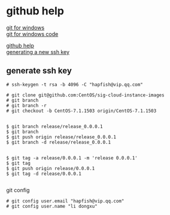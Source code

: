 
# github help #

[git for windows](https://git-for-windows.github.io/)  
[git for windows code](https://github.com/git-for-windows/git)  

[github help](https://github.com)  
[generating a new ssh key](https://help.github.com/articles/generating-a-new-ssh-key/)  


## generate ssh key ##
` # ssh-keygen -t rsa -b 4096 -C "hapfish@vip.qq.com" `  


  
```
# git clone git@github.com:CentOS/sig-cloud-instance-images
# git branch
# git branch -r
# git checkout -b CentOS-7.1.1503 origin/CentOS-7.1.1503


$ git branch release/release_0.0.0.1
$ git branch
$ git push origin release/release_0.0.0.1
$ git branch -d release/release_0.0.0.1


$ git tag -a release/0.0.0.1 -m 'release 0.0.0.1'
$ git tag
$ git push origin release/0.0.0.1
$ git tag -d release/0.0.0.1


```

git config  
```
# git config user.email "hapfish@vip.qq.com"
# git config user.name "li dongxu"

```


